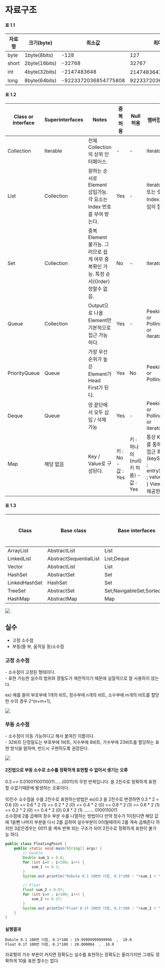 # 자료구조

#### 표 1.1
| 자료형 |      크기(byte)     |        최소값        |        최대값          |
|--------|---------------------|----------------------|-----------------------|
| byte   | 1byte(8bits)       | -128                 | 127                   |
| short  | 2byte(16bits)      | -32768               | 32767                 |
| int    | 4byte(32bits)      | -2147483648          | 2147483647(20억 정도)  |
| long   | 8byte(64bits)      | -9223372036854775808 | 9223372036854775807   |

#### 표 1.2
| Class or Interface | Superinterfaces | Notes                                                                                | 중복허용           | Null허용                               | 멤버접근                                                                 |
|--------------------|-----------------|--------------------------------------------------------------------------------------|--------------------|----------------------------------------|--------------------------------------------------------------------------|
| Collection         | Iterable        | 전체 Collection의 상위 인터페이스.                                                   | -                  | -                                      | iterator                                                                 |
| List               | Collection      | 원하는 순서로 Element 삽입가능. 각 요소는 Index 번호를 부여 받는다.                  | Yes                | -                                      | iterator 또는 숫자 Index로 임의 접근                                     |
| Set                | Collection      | 중복 Element 불가능. 그러므로 쉽게 여부 중복확인 가능. 특정 순서(Order) 정할수 없음. | No                 | -                                      | iterator                                                                 |
| Queue              | Collection      | Output으로 나올 Element만 기본적으로 접근 가능하다.                                  | Yes                | -                                      | Peeking or Polling or iterator                                           |
| PriorityQueue      | Queue           | 가장 우선순위가 높은 Element가 Head First가 된다.                                    | Yes                | No                                     | Peeking or Polling                                                       |
| Deque              | Queue           | 양 끝단에서 모두 삽입 / 삭제 가능                                                    | Yes                | -                                      | Peeking or Polling or iterator                                           |
| Map                | 해당 없음       | Key / Value로 구성된다.                                                              | 키 : No - 값 : Yes | 키 : 하나의 (null) 키 허용) - 값 : Yes | 통상 Key를 통해 접근 혹은 (keySet ; entrySet ; values ) View를 제공한다. |

#### 표 1.3

| Class         | Base class             | Base interfaces            | 중복허용 | 순서(Order) 존재 | 정렬여부 |
|---------------|------------------------|----------------------------|----------|------------------|----------|
| ArrayList     | AbstractList           | List                       | Yes      | Yes              | No       |
| LinkedList    | AbstractSequentialList | List;Deque                 | Yes      | Yes              | No       |
| Vector        | AbstractList           | List                       | Yes      | Yes              | No       |
| HashSet       | AbstractSet            | Set                        | No       | No               | No       |
| LinkedHashSet | HashSet                | Set                        | No       | Yes              | No       |
| TreeSet       | AbstractSet            | Set;NavigableSet;SortedSet | No       | Yes              | Yes      |
| HashMap       | AbstractMap            | Map                        | No       | No               | No       |

![](https://github.com/jkkim09/JAVA-TEST/blob/master/src/main/resources/image/java_collection_3.jpg?raw=true)

## 실수

- 고정 소수점
- 부동(뜰 부, 움직일 동)소수점


### 고정 소수점
\- 소수점이 고정된 형태이다. <br>
\- 표현 가능한 실수의 범위와 정밀도가 제한적이기 때문에 실질적으로 잘 사용하지 않는다.<br>

ex) 예를 들어 부호부에 1개의 비트, 정수부에 n개의 비트, 소수부에 m개의 비트를 할당한 수의 경우 2^(n+m+1),

![](https://github.com/jkkim09/JAVA-TEST/blob/master/src/main/resources/image/img1.png?raw=true)


### 부동 소수점
\- 소수점이 이동 가능하다고 해서 붙여진 이름이다.<br>
\- 32비트 단정밀도는 부호부에 1비트, 지수부에 8비트, 가수부에 23비트를 할당하는 표현 방식을 말하며, 반드시 구현하도록 권장된다.<br>

![](https://github.com/jkkim09/JAVA-TEST/blob/master/src/main/resources/image/img2.png?raw=true)


#### 2진법으로 부동 소수로 소수를 정확하게 표현할 수 없어서 생기는 오류 
0.3 => 0.01001100110011......(0011)의 무한 반복입니다. 을 2진수로 정확하게 표현 할 수없기때문에 발생하는 오류이다.<br><br>
10진수 소수점을 수를 2진수로 표현하는방법은 ex)0.3 을 2진수로 변경하면
0.3 * 2 = 0.6 (0) => 0.6 * 2 (1) => 0.2 * 2 (0) => 0.4 * 2 (0) => 0.8 * 2 (1) => 0.6 * 2 (1) => 0.2 * 2 (0) => 0.4 * 2 (0) 0.8 * 2 (1) ........ 0100110011<br>
소수점에 2를 곱해여 정수 부분 수를 나열하는 방법이다 만약 정수가 1이된다면 해당 값에 1을뺀 나머지 부분을 다시 2를 곱하여 실수부분이 0이될때까지 2를 계속 곱해준다 하지만 3같은경우는 0011 을 계속 반복 되는 구조가 되어 2진수로 정확하게 표현이 불가능 하다.

`````java
public class FloatingPoint {
	public static void main(String[] args) {
		// Double 
		Double sum_1 = 0.0; 
		for (int i=0 ; i<100; i++) {
			sum_1 += 0.2;
		}
		System.out.println("Dobule 0.1 100번 더함, 0.1*100 : "+sum_1 + "  ,  "+ (0.1f*100));
		
		// Float
		Float sum_2 = 0.0f;
		for (int i=0 ; i<100; i++) {
			sum_2 += 0.2f;
		}
		System.out.println("Float 0.1f 100번 더함, 0.1*100 : "+sum_2 + "  ,  "+ (0.1*100));
	}
}
`````
#### 실행결과
`````cmd
Dobule 0.1 100번 더함, 0.1*100 : 19.99999999999996  ,  10.0
Float 0.1f 100번 더함, 0.1*100 : 20.000004  ,  10.0
`````

자료형의 가수 부분이 커지면 정확도는 실수를 표현하는 정확도는 올라가지만 그래도 정확하게 10을 표현 할수는 없다.